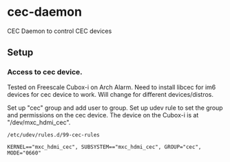 # cec-daemon
CEC Daemon to control CEC devices

## Setup
### Access to cec device.

Tested on Freescale Cubox-i on Arch Alarm.
Need to install libcec for im6 devices for cec device to work. Will change for different devices/distros.

Set up "cec" group and add user to group.
Set up udev rule to set the group and permissions on the cec device.
The device on the Cubox-i is at "/dev/mxc_hdmi_cec".

~~~
/etc/udev/rules.d/99-cec-rules

KERNEL=="mxc_hdmi_cec", SUBSYSTEM=="mxc_hdmi_cec", GROUP="cec", MODE="0660"
~~~
